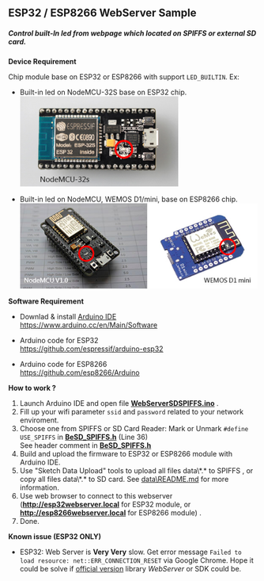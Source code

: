 ## ESP32 / ESP8266 WebServer Sample<br>
##### Control built-In led from webpage which located on SPIFFS or external SD card. #####

**Device Requirement**

Chip module base on ESP32 or ESP8266 with support `LED_BUILTIN`. Ex: 
- Built-in led on NodeMCU-32S base on ESP32 chip. <br>
![Image of ESP32](data/esp32base.jpg)

- Built-in led on NodeMCU, WEMOS D1/mini, base on ESP8266 chip.<br>
![Image of ESP8266](data/esp8266base.jpg)<br>
   
**Software Requirement**
- Downlad & install [Arduino IDE](https://www.arduino.cc/en/Main/Software)<br>
https://www.arduino.cc/en/Main/Software

- Arduino code for ESP32<br>
https://github.com/espressif/arduino-esp32 <br>

- Arduino code for ESP8266<br>
https://github.com/esp8266/Arduino

**How to work ?**
1. Launch Arduino IDE and open file [**WebServerSDSPIFFS.ino**](https://github.com/benjenq/WebServerSDSPIFFS/blob/master/WebServerSDSPIFFS.ino) . 
2. Fill up your wifi parameter `ssid` and `password` related to your network enviroment.
3. Choose one from SPIFFS or SD Card Reader:
   Mark or Unmark `#define USE_SPIFFS` in [**BeSD_SPIFFS.h**](https://github.com/benjenq/WebServerSDSPIFFS/blob/master/BeSD_SPIFFS.h) (Line 36)<br>
   See header comment in [**BeSD_SPIFFS.h**](https://github.com/benjenq/WebServerSDSPIFFS/blob/master/BeSD_SPIFFS.h)
4. Build and upload the firmware to ESP32 or ESP8266 module with Arduino IDE.
5. Use "Sketch Data Upload" tools to upload all files data\\\*.\* to SPIFFS , or copy all files data\\\*.\* to SD card. See [data\\README.md](https://github.com/benjenq/WebServerSDSPIFFS/blob/master/data/README.md) for more information.
6. Use web browser to connect to this webserver (**http://esp32webserver.local** for ESP32 module, or **http://esp8266webserver.local** for ESP8266 module) . 
7. Done.

**Known issue (ESP32 ONLY)**
- ESP32: Web Server is **Very Very** slow. Get error message ``Failed to load resource: net::ERR_CONNECTION_RESET`` via Google Chrome. Hope it could be solve if [official version](https://github.com/espressif/arduino-esp32) library *WebServer* or SDK could be.


